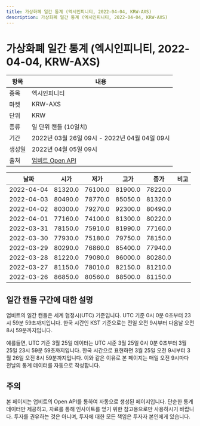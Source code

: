 ```yaml
---
title: 가상화폐 일간 통계 (엑시인피니티, 2022-04-04, KRW-AXS)
description: 가상화폐 일간 통계 (엑시인피니티, 2022-04-04, KRW-AXS)
---
```



가상화폐 일간 통계 (엑시인피니티, 2022-04-04, KRW-AXS)
===

|항목|내용|
|--|--|
|종목|엑시인피니티|
|마켓|KRW-AXS|
|단위|KRW|
|종류|일 단위 캔들 (10일치)|
|기간|2022년 03월 26일 09시 - 2022년 04월 04일 09시|
|생성일|2022년 04월 05일 09시|
|출처|[업비트 Open API](https://docs.upbit.com)|


|날짜|시가|저가|고가|종가|비고|
|--|--|--|--|--|--|
|2022-04-04|81320.0|76100.0|81900.0|78220.0|    |
|2022-04-03|80490.0|78770.0|85050.0|81320.0|    |
|2022-04-02|80300.0|79270.0|92300.0|80490.0|    |
|2022-04-01|77160.0|74100.0|81300.0|80220.0|    |
|2022-03-31|78150.0|75910.0|81990.0|77160.0|    |
|2022-03-30|77930.0|75180.0|79750.0|78150.0|    |
|2022-03-29|80290.0|76860.0|85400.0|77940.0|    |
|2022-03-28|81220.0|79080.0|86000.0|80280.0|    |
|2022-03-27|81150.0|78010.0|82150.0|81210.0|    |
|2022-03-26|86850.0|80560.0|88500.0|81150.0|    |


일간 캔들 구간에 대한 설명
---


업비트의 일간 캔들은 세계 협정시(UTC) 기준입니다. 
UTC 기준 0시 0분 0초부터 23시 59분 59초까지입니다. 
한국 시간인 KST 기준으로는 전일 오전 9시부터 다음날 오전 8시 59분까지입니다. 


예를들면, UTC 기준 3월 25일 데이터는 UTC 시준 3월 25일 0시 0분 0초부터 3월 25일 23시 59분 59초까지입니다. 
한국 시간으로 표현하면 3월 25일 오전 9시부터 3월 26일 오전 8시 59분까지입니다. 
이와 같은 이유로 본 페이지는 매일 오전 9시마다 전날의 통계 데이터를 자동으로 작성합니다. 


주의
---


본 페이지는 업비트의 Open API를 통하여 자동으로 생성된 페이지입니다. 
단순한 통계 데이터만 제공하고, 자료를 통해 인사이트를 얻기 위한 참고용으로만 사용하시기 바랍니다. 
투자를 권유하는 것은 아니며, 투자에 대한 모든 책임은 투자자 본인에게 있습니다. 

